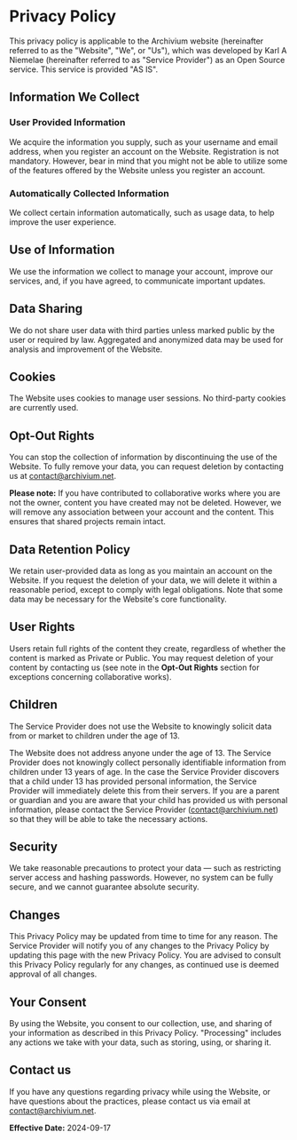 # Privacy Policy

This privacy policy is applicable to the Archivium website (hereinafter referred to as the "Website", "We", or "Us"), which was developed by Karl A Niemelae (hereinafter referred to as "Service Provider") as an Open Source service. This service is provided "AS IS".

## Information We Collect
### User Provided Information

We acquire the information you supply, such as your username and email address, when you register an account on the Website. Registration is not mandatory. However, bear in mind that you might not be able to utilize some of the features offered by the Website unless you register an account.

### Automatically Collected Information

We collect certain information automatically, such as usage data, to help improve the user experience.

## Use of Information

We use the information we collect to manage your account, improve our services, and, if you have agreed, to communicate important updates.

## Data Sharing

We do not share user data with third parties unless marked public by the user or required by law. Aggregated and anonymized data may be used for analysis and improvement of the Website.

## Cookies

The Website uses cookies to manage user sessions. No third-party cookies are currently used.

## Opt-Out Rights

You can stop the collection of information by discontinuing the use of the Website. To fully remove your data, you can request deletion by contacting us at [contact@archivium.net](mailto:contact@archivium.net).

**Please note:** If you have contributed to collaborative works where you are not the owner, content you have created may not be deleted. However, we will remove any association between your account and the content. This ensures that shared projects remain intact.

## Data Retention Policy

We retain user-provided data as long as you maintain an account on the Website. If you request the deletion of your data, we will delete it within a reasonable period, except to comply with legal obligations. Note that some data may be necessary for the Website's core functionality.

## User Rights

Users retain full rights of the content they create, regardless of whether the content is marked as Private or Public. You may request deletion of your content by contacting us (see note in the **Opt-Out Rights** section for exceptions concerning collaborative works).

## Children

The Service Provider does not use the Website to knowingly solicit data from or market to children under the age of 13.

The Website does not address anyone under the age of 13. The Service Provider does not knowingly collect personally identifiable information from children under 13 years of age. In the case the Service Provider discovers that a child under 13 has provided personal information, the Service Provider will immediately delete this from their servers. If you are a parent or guardian and you are aware that your child has provided us with personal information, please contact the Service Provider ([contact@archivium.net](mailto:contact@archivium.net)) so that they will be able to take the necessary actions.

## Security

We take reasonable precautions to protect your data — such as restricting server access and hashing passwords. However, no system can be fully secure, and we cannot guarantee absolute security.

## Changes

This Privacy Policy may be updated from time to time for any reason. The Service Provider will notify you of any changes to the Privacy Policy by updating this page with the new Privacy Policy. You are advised to consult this Privacy Policy regularly for any changes, as continued use is deemed approval of all changes.

## Your Consent

By using the Website, you consent to our collection, use, and sharing of your information as described in this Privacy Policy. "Processing" includes any actions we take with your data, such as storing, using, or sharing it.

## Contact us

If you have any questions regarding privacy while using the Website, or have questions about the practices, please contact us via email at [contact@archivium.net](mailto:contact@archivium.net).

**Effective Date:** 2024-09-17